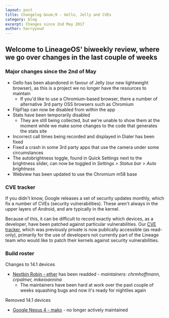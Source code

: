 ```yaml
---
layout: post
title: Changelog &num;9 - Gello, Jelly and CVEs
category: blog
excerpt: Changes since 2nd May 2017
author: harryyoud
---
```


## Welcome to LineageOS' biweekly review, where we go over changes in the last couple of weeks

### Major changes since the 2nd of May

* Gello has been abandoned in favour of Jelly (our new lightweight browser), as this is a project we no longer have the resources to maintain
  * If you'd like to use a Chromium-based browser, there a number of alternative 3rd party OSS browsers such as Chromium
* FlipFlap can now be disabled from within the app
* Stats have been temporarily disabled
  * They are still being collected, but we're unable to show them at the moment while we make some changes to the code that generates the stats site
* Incorrect call times being recorded and displayed in Dialer has been fixed
* Fixed a crash in some 3rd party apps that use the camera under some circumstances
* The autobrightness toggle, found in Quick Settings next to the brightness slider, can now be toggled in _Settings > Status bar > Auto brightness_
* Webview has been updated to use the Chromium m58 base

### CVE tracker

If you didn't know, Google releases a set of security updates monthly, which fix a number of CVEs (security vulnerabilities). These aren't always in the upper layers of Android, and are typically in the kernel.

Because of this, it can be difficult to record exactly which devices, as a developer, have been patched against particular vulnerabilities. Our [CVE tracker](https://cve.lineageos.org), which was previously private is now publically accessible (as read-only), primarily for the use of developers not currently part of the Lineage team who would like to patch their kernels against security vulnerabilities.

### Build roster

Changes to 14.1 devices

* [Nextbin Robin - ether](https://wiki.lineageos.org/devices/ether) has been readded - _maintainers: chrmhoffmann, crpalmer, mikeioannina_
  * The maintainers have been hard at work over the past couple of weeks squashing bugs and now it's ready for nightlies again

Removed 14.1 devices

* [Google Nexus 4 - mako](https://wiki.lineageos.org/devices/mako) - no longer actively maintained
